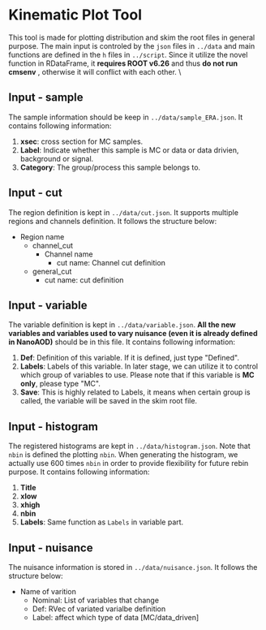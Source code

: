# Kinematic Plot Tool
This tool is made for plotting distribution and skim the root files in general purpose. The main input is controled by the `json` files in `../data` and main functions are defined in the `h` files in `../script`. Since it utilize the novel function in RDataFrame, it **requires ROOT v6.26** and thus **do not run cmsenv** , otherwise it will conflict with each other. \\
## Input - sample
The sample information should be keep in `../data/sample_ERA.json`. It contains following information:
1. **xsec**:  cross section for MC samples.
2. **Label**: Indicate whether this sample is MC or data or data drivien, background or signal.
3. **Category**: The group/process this sample belongs to.
## Input - cut
The region definition is kept in `../data/cut.json`. It supports multiple regions and channels definition. It follows the structure below:
- Region name
  - channel\_cut
    - Channel name
      - cut name: Channel cut definition
  - general\_cut
    - cut name: cut definition
## Input - variable
The variable definition is kept in `../data/variable.json`. **All the new variables and variables used to vary nuisance (even it is already defined in NanoAOD)** should be in this file. It contains following information:
1. **Def**: Definition of this variable. If it is defined, just type "Defined".
2. **Labels**: Labels of this variable. In later stage, we can utilize it to control which group of variables to use. Please note that if this variable is **MC only**, please type "MC".
3. **Save**: This is highly related to Labels, it means when certain group is called, the variable will be saved in the skim root file.
## Input - histogram
The registered histograms are kept in `../data/histogram.json`. Note that `nbin` is defined the plotting `nbin`. When generating the histogram, we actually use 600 times `nbin` in order to provide flexibility for future rebin purpose. It contains following information:
1. **Title**
2. **xlow**
3. **xhigh**
4. **nbin**
5. **Labels**: Same function as `Labels` in variable part.
## Input - nuisance
The nuisance information is stored in `../data/nuisance.json`. It follows the structure below:
- Name of varition
  - Nominal: List of variables that change
  - Def: RVec of variated varialbe definition 
  - Label: affect which type of data [MC/data\_driven]
